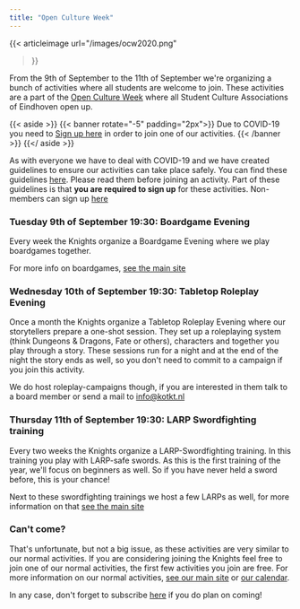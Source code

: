 ```yaml
---
title: "Open Culture Week"
---
```


{{< articleimage
    url="/images/ocw2020.png" 
>}}
     
From the 9th of September to the 11th of September we're organizing a bunch of activities where all students are welcome to join.
These activities are a part of the [Open Culture Week](https://studentencultuur.nl/OCW/) where all Student Culture Associations of Eindhoven open up.

{{< aside >}}
  {{< banner rotate="-5" padding="2px">}}
      Due to COVID-19 you need to
      <a href="https://forms.gle/f1kBn4c8SWdf1GBQ9">Sign up here</a>
      in order to join one of our activities.
   {{< /banner >}}
{{</ aside >}}

As with everyone we have to deal with COVID-19 and we have created guidelines to ensure our activities can take place safely.
You can find these guidelines [here](https://beta.kotkt.nl/nextcloud/s/x5p6TNtqqzLHiqp/download).
Please read them before joining an activity.
Part of these guidelines is that **you are required to sign up** for these activities. Non-members can sign up [here](https://forms.gle/f1kBn4c8SWdf1GBQ9)


### Tuesday 9th of September 19:30: Boardgame Evening

Every week the Knights organize a Boardgame Evening where we play boardgames together.

For more info on boardgames, [see the main site](/en/#boardgames)

### Wednesday 10th of September 19:30: Tabletop Roleplay Evening

Once a month the Knights organize a Tabletop Roleplay Evening where our storytellers prepare a one-shot session.
They set up a roleplaying system (think Dungeons & Dragons, Fate or others), characters and together you play through a story.
These sessions run for a night and at the end of the night the story ends as well, so you don't need to commit to a campaign if you join this activity.

We do host roleplay-campaigns though, if you are interested in them talk to a board member or send a mail to info@kotkt.nl

### Thursday 11th of September 19:30: LARP Swordfighting training

Every two weeks the Knights organize a LARP-Swordfighting training.
In this training you play with LARP-safe swords.
As this is the first training of the year, we'll focus on beginners as well. 
So if you have never held a sword before, this is your chance!

Next to these swordfighting trainings we host a few LARPs as well, for more information on that [see the main site](/en/#larp)

### Can't come?

That's unfortunate, but not a big issue, as these activities are very similar to our normal activities.
If you are considering joining the Knights feel free to join one of our normal activities, the first few activities you join are free.
For more information on our normal activities, [see our main site](/en) or [our calendar](https://app.kotkt.nl/calendar/).

In any case, don't forget to subscribe [here](https://forms.gle/f1kBn4c8SWdf1GBQ9) if you do plan on coming!
